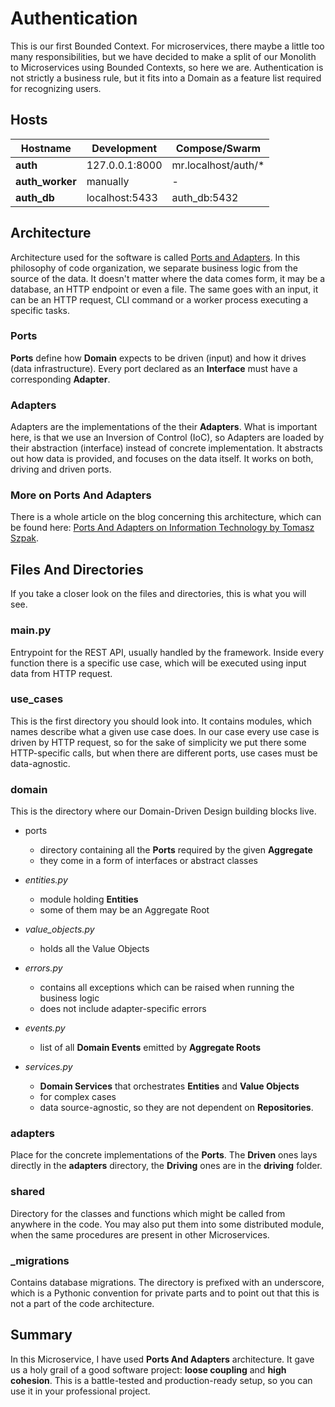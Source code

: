 # Authentication
This is our first Bounded Context. For microservices, there maybe a little too many responsibilities, but we have 
decided to make a split of our Monolith to Microservices using Bounded Contexts, so here we are. Authentication is not
strictly a business rule, but it fits into a Domain as a feature list required for recognizing users.

## Hosts
| Hostname | Development    | Compose/Swarm     |
|---------|----------------|-------------------|
|**auth**     | 127.0.0.1:8000 | mr.localhost/auth/* |
|**auth_worker**| manually       | -                 |
|**auth_db**| localhost:5433 | auth_db:5432      |

## Architecture
Architecture used for the software is called 
[Ports and Adapters](https://herbertograca.com/2017/09/14/ports-adapters-architecture/). In this philosophy of code 
organization, we separate business logic from the source of the data. It doesn't matter where the data comes form, it 
may be a database, an HTTP endpoint or even a file. The same goes with an input, it can be an HTTP request, CLI command
or a worker process executing a specific tasks.

### Ports
**Ports** define how **Domain** expects to be driven (input) and how it drives (data infrastructure). Every port 
declared as an **Interface** must have a corresponding **Adapter**.

### Adapters
Adapters are the implementations of the their **Adapters**. What is important here, is that we use an Inversion of 
Control (IoC), so Adapters are loaded by their abstraction (interface) instead of concrete implementation. It abstracts 
out how data is provided, and focuses on the data itself. It works on both, driving and driven ports.

### More on Ports And Adapters
There is a whole article on the blog concerning this architecture, which can be found here: 
[Ports And Adapters on Information Technology by Tomasz Szpak](https://www.szpak.dev/blog/architecture/software/ports-and-adapters).

## Files And Directories
If you take a closer look on the files and directories, this is what you will see.

### main.py
Entrypoint for the REST API, usually handled by the framework. Inside every function there is a specific use case,
which will be executed using input data from HTTP request.

### use_cases
This is the first directory you should look into. It contains modules, which names describe what a given use case does.
In our case every use case is driven by HTTP request, so for the sake of simplicity we put there some HTTP-specific 
calls, but when there are different ports, use cases must be data-agnostic.

### domain
This is the directory where our Domain-Driven Design building blocks live.

* ports
  * directory containing all the **Ports** required by the given **Aggregate**
  * they come in a form of interfaces or abstract classes

* _entities.py_
  * module holding **Entities**
  * some of them may be an Aggregate Root

* _value_objects.py_
  * holds all the Value Objects

* _errors.py_
  * contains all exceptions which can be raised when running the business logic
  * does not include adapter-specific errors

* _events.py_
  * list of all **Domain Events** emitted by **Aggregate Roots**

* _services.py_
  * **Domain Services** that orchestrates **Entities** and **Value Objects**
  * for complex cases
  * data source-agnostic, so they are not dependent on **Repositories**.

### adapters
Place for the concrete implementations of the **Ports**. The **Driven** ones lays directly in the **adapters** directory,
the **Driving** ones are in the **driving** folder.

### shared
Directory for the classes and functions which might be called from anywhere in the code. You may also put them into 
some distributed module, when the same procedures are present in other Microservices.

### _migrations
Contains database migrations. The directory is prefixed with an underscore, which is a Pythonic convention for private
parts and to point out that this is not a part of the code architecture.

## Summary
In this Microservice, I have used **Ports And Adapters** architecture. It gave us a holy grail of a good software 
project: **loose coupling** and **high cohesion**. This is a battle-tested and production-ready setup, so you can use 
it in your professional project.

